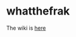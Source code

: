 whatthefrak
===========

The wiki is <a href="https://github.com/bigpopakap/tabtutor/wiki">here</a>

